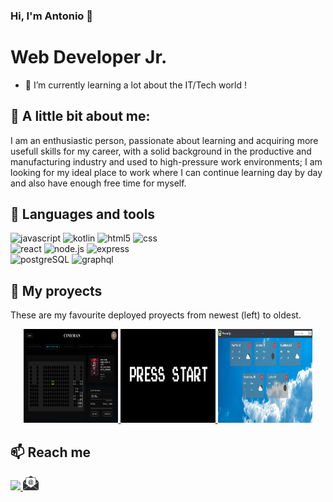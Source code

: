 ### Hi, I'm Antonio 👋 

<h1> Web Developer Jr. </h1>
  
- 🔭 I’m currently learning a lot about the IT/Tech world !

## 👀 A little bit about me:
<p>
  I am an enthusiastic person, passionate about learning and acquiring more 
  usefull skills for my career, with a solid background in the productive and 
  manufacturing industry and used to high-pressure work environments; I am 
  looking for my ideal place to work where I can continue learning day by day 
  and also have enough free time for myself.
</p>

## 🧰 Languages and tools

<p>

<img alt ="javascript" src="https://img.shields.io/badge/javascript-%23323330.svg?style=for-the-badge&logo=javascript&logoColor=%23F7DF1E" />
<img alt ="kotlin" src="https://img.shields.io/badge/kotlin-%237F52FF.svg?style=for-the-badge&logo=kotlin&logoColor=white" />
<img alt ="html5" src="https://img.shields.io/badge/html5-%23E34F26.svg?style=for-the-badge&logo=html5&logoColor=white" />
<img alt ="css" src="https://img.shields.io/badge/css3-%231572B6.svg?style=for-the-badge&logo=css3&logoColor=white" />
<br/>
<img alt ="react" src="https://img.shields.io/badge/react-%2320232a.svg?style=for-the-badge&logo=react&logoColor=%2361DAFB" />
<! --<img alt ="redux" src="https://img.shields.io/badge/redux-%23593d88.svg?style=for-the-badge&logo=redux&logoColor=white" />
<img alt ="node.js" src="https://img.shields.io/badge/node.js-6DA55F?style=for-the-badge&logo=node.js&logoColor=white" />
<img alt ="express" src="https://img.shields.io/badge/express.js-%23404d59.svg?style=for-the-badge&logo=express&logoColor=%2361DAFB" />
<br/>
<img alt ="postgreSQL" src="https://img.shields.io/badge/postgres-%23316192.svg?style=for-the-badge&logo=postgresql&logoColor=white" />
<! --<img alt ="MongDB" src="https://img.shields.io/badge/MongoDB-%234ea94b.svg?style=for-the-badge&logo=mongodb&logoColor=white" />
<img alt ="graphql" src="https://img.shields.io/badge/-GraphQL-E10098?style=for-the-badge&logo=graphql&logoColor=white" />
 <br/>
<! --<img alt ="npm" src="https://img.shields.io/badge/NPM-%23000000.svg?style=for-the-badge&logo=npm&logoColor=white" /> 
<! --<img alt ="gradle" src="https://img.shields.io/badge/Gradle-02303A.svg?style=for-the-badge&logo=Gradle&logoColor=white" />
<! --<img alt ="postman" src="https://img.shields.io/badge/Postman-FF6C37?style=for-the-badge&logo=postman&logoColor=white" />

</p>


## 📌 My proyects

  These are my favourite deployed proyects from newest (left) to oldest.

<div align="center">
   
  <a target="blank" href="https://cineman.vercel.app/" rel="noopener noreferrer"> 
    <img width = "30%" height = "150px" src="https://github.com/zirlp/zirlp/blob/main/images/cineman.PNG?raw=true"> 
  </a>
	
  <a target="blank" href="https://videogames-single-page-app.vercel.app/" rel="noopener noreferrer"> 
    <img width = "30%" height = "150px" src="https://github.com/zirlp/zirlp/blob/main/images/start.PNG?raw=true"> 
  </a>

  <a target="blank" href="https://weather-app-woad-pi.vercel.app/" rel="noopener noreferrer"> 
    <img width = "30%" height= "150px"src="https://github.com/zirlp/zirlp/blob/main/images/Weather.PNG?raw=true"> 
  </a>


</div>


## 📫 Reach me
<span>
  <a href="https://www.linkedin.com/in/zirlp/" target="blank"><img src="https://cdn-icons-png.flaticon.com/512/174/174857.png" width="5%"> </a>  
  <a href="mailto:jal.p@hotmail.com" target="blank"> <img src="https://github.com/zirlp/zirlp/blob/main/assets/mail.png?raw=true" width="5%"> </a>  
</span>

